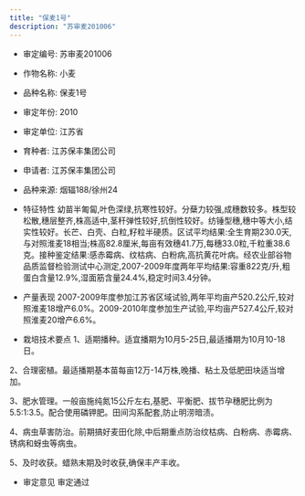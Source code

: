 ```yaml
---
title: "保麦1号"
description: "苏审麦201006"
---
```

* 审定编号:  苏审麦201006

*  作物名称:  小麦

*  品种名称:  保麦1号

*  审定年份:  2010

*  审定单位:  江苏省

* 育种者:  江苏保丰集团公司

*  申请者:  江苏保丰集团公司

*  品种来源:  烟辐188/徐州24

*  特征特性
幼苗半匍匐,叶色深绿,抗寒性较好。分蘖力较强,成穗数较多。株型较松散,穗层整齐,株高适中,茎秆弹性较好,抗倒性较好。纺锤型穗,穗中等大小,结实性较好。长芒、白壳、白粒,籽粒半硬质。区试平均结果:全生育期230.0天,与对照淮麦18相当;株高82.8厘米,每亩有效穗41.7万,每穗33.0粒,千粒重38.6克。接种鉴定结果:感赤霉病、纹枯病、白粉病,高抗黄花叶病。经农业部谷物品质监督检验测试中心测定,2007-2009年度两年平均结果:容重822克/升,粗蛋白含量12.9%,湿面筋含量24.4%,稳定时间3.4分钟。

*  产量表现
2007-2009年度参加江苏省区域试验,两年平均亩产520.2公斤,较对照淮麦18增产6.0%。2009-2010年度参加生产试验,平均亩产527.4公斤,较对照淮麦20增产6.6%。

*  栽培技术要点
1、适期播种。适宜播期为10月5-25日,最适播期为10月10-18日。
2、合理密植。最适播期基本苗每亩12万-14万株,晚播、粘土及低肥田块适当增加。
3、肥水管理。一般亩施纯氮15公斤左右,基肥、平衡肥、拔节孕穗肥比例为5.5:1:3.5。配合使用磷钾肥。田间沟系配套,防止明涝暗渍。
4、病虫草害防治。前期搞好麦田化除,中后期重点防治纹枯病、白粉病、赤霉病、锈病和蚜虫等病虫。
5、及时收获。蜡熟末期及时收获,确保丰产丰收。


*  审定意见
审定通过
